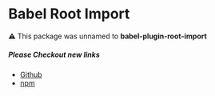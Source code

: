 # Babel Root Import
:warning: This package was unnamed to **babel-plugin-root-import**

##### Please Checkout new links
- [Github](https://github.com/entwicklerstube/babel-plugin-root-import)
- [npm](https://www.npmjs.com/package/babel-plugin-root-import)
